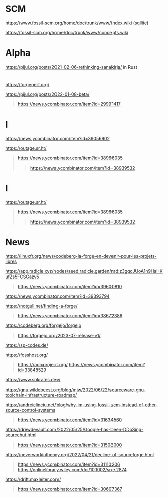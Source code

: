 # SCM

https://www.fossil-scm.org/home/doc/trunk/www/index.wiki (sqllite)

https://fossil-scm.org/home/doc/trunk/www/concepts.wiki

# Alpha
https://pijul.org/posts/2021-02-06-rethinking-sanakirja/ in Rust

#
https://forgeperf.org/

https://pijul.org/posts/2022-01-08-beta/
> https://news.ycombinator.com/item?id=29991417

# I
https://news.ycombinator.com/item?id=39056902

https://outage.sr.ht/
> https://news.ycombinator.com/item?id=38966035
> > https://news.ycombinator.com/item?id=38939532

# I
https://outage.sr.ht/
> https://news.ycombinator.com/item?id=38966035
> > https://news.ycombinator.com/item?id=38939532

# News
https://linuxfr.org/news/codeberg-la-forge-en-devenir-pour-les-projets-libres

https://app.radicle.xyz/nodes/seed.radicle.garden/rad:z3gqcJUoA1n9HaHKufZs5FCSGazv5
> https://news.ycombinator.com/item?id=39600810

https://news.ycombinator.com/item?id=39393794

https://notgull.net/finding-a-forge/
> https://news.ycombinator.com/item?id=38672386

https://codeberg.org/forgejo/forgejo
> https://forgejo.org/2023-07-release-v1/

https://sp-codes.de/

https://fosshost.org/
> https://radixproject.org/
> https://news.ycombinator.com/item?id=33848529

https://www.sokrates.dev/

https://gnu.wildebeest.org/blog/mjw/2022/06/22/sourceware-gnu-toolchain-infrastructure-roadmap/

https://andreiclinciu.net/blog/why-im-using-fossil-scm-instead-of-other-source-control-systems
> https://news.ycombinator.com/item?id=31634560

https://drewdevault.com/2022/05/25/Google-has-been-DDoSing-sourcehut.html
> https://news.ycombinator.com/item?id=31508000

https://neverworkintheory.org/2022/04/21/decline-of-sourceforge.html
> https://news.ycombinator.com/item?id=31110206
> https://onlinelibrary.wiley.com/doi/10.1002/spe.2874

https://drift.maxleiter.com/
> https://news.ycombinator.com/item?id=30607367

